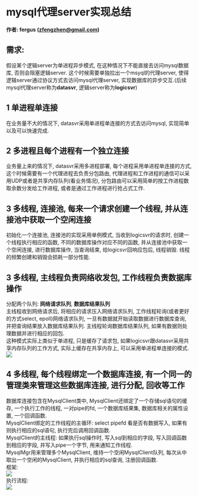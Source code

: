 # mysql代理server实现总结  
**作者: fergus (zfengzhen@gmail.com)**    

## 需求:
假设某个逻辑server为单进程异步模式, 在这种情况下不能直接去访问mysql数据库, 否则会阻塞逻辑server. 这个时候需要单独拉出一个msyql的代理server, 使得逻辑server通过协议方式去访问mysql代理server, 实现数据库的异步交互.(后续mysql代理server称为**datasvr**, 逻辑server称为**logicsvr**)

## 1 单进程单连接  
在业务量不大的情况下, datasvr采用单进程单连接的方式去访问mysql, 实现简单以及可以快速完成.  

## 2 多进程且每个进程有一个独立连接  
业务量上来的情况下, datasvr采用多进程部署, 每个进程采用单进程单连接的方式, 这个时候需要有一个代理进程去负责分包路由, 代理进程和工作进程的通信可以采用UDP或者是共享内存队列(看业务情况), 分包路由可以采用简单的按工作进程数取余数分发给工作进程, 或者是通过工作进程进行抢占式工作.  

## 3 多线程, 连接池, 每来一个请求创建一个线程, 并从连接池中获取一个空闲连接
初始化一个连接池, 连接池的实现采用单例模式, 当收到logicsvr的请求时, 创建一个线程执行相应的函数, 不同的数据库操作对应不同的函数, 并从连接池中获取一个空闲连接, 进行数据库操作, 当查询结束, 给logicsvr回响应包后, 线程销毁. 线程的频繁创建和销毁会损耗一部分性能.  

## 3 多线程, 主线程负责网络收发包, 工作线程负责数据库操作  
分配两个队列: **网络请求队列**, **数据库结果队列**  
主线程收到网络请求后, 将相应的请求压入网络请求队列, 工作线程轮询(或者更好的方式select, epoll)网络请求队列, 一旦有数据就开始读取数据进行数据库查询, 并把查询结果放入数据库结果队列. 主线程轮询数据库结果队列, 如果有数据则处理数据并进行相应的回包.     
这种模式实际上类似于单进程, 只是缓存了请求包, 如果logicsvr跟datasvr采用共享内存队列的工作方式, 实际上缓存在共享内存上, 可以采用单进程单连接的模式.   
![](https://github.com/zfengzhen/Blog/blob/master/img/mysql_proxy_server_2thread.jpg)  

## 4 多线程, 每个线程绑定一个数据库连接, 有一个同一的管理类来管理这些数据库连接, 进行分配, 回收等工作  
数据库连接包含在MysqlClient类中, MysqlClient还绑定了一个存储sql语句的缓存, 一个执行工作的线程, 一对pipe的fd, 一个数据库结果集, 数据库相关的属性设置, 一个回调函数.  
MysqlClient绑定的工作线程的主循环: select pipefd 看是否有数据写入, 如果有则执行相应的sql语句, 执行完后调用回调函数.  
MysqlClient的主线程: 如果执行sql操作时, 写入sql到相应的字段, 写入回调函数到相应的字段, 并写入pipe一个字节, 用来通知工作线程.  
MysqlMgr用来管理多个MysqlClient, 维持一个空闲MysqlClient队列, 每次从中取出一个空闲的MysqlClient, 并执行相应的sql查询, 注册回调函数.  
框架:  
![](https://github.com/zfengzhen/Blog/blob/master/img/mysql_proxy_server_mysqlmgr.jpg)  
执行流程:  
![](https://github.com/zfengzhen/Blog/blob/master/img/mysql_proxy_server_mutithread.jpg)  

